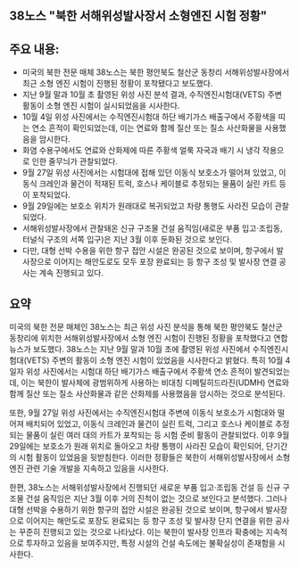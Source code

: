## 38노스 "북한 서해위성발사장서 소형엔진 시험 정황"

## 주요 내용:
*   미국의 북한 전문 매체 38노스는 북한 평안북도 철산군 동창리 서해위성발사장에서 최근 소형 엔진 시험이 진행된 정황이 포착됐다고 보도했다.
*   지난 9월 말과 10월 초 촬영된 위성 사진 분석 결과, 수직엔진시험대(VETS) 주변 활동이 소형 엔진 시험이 실시되었음을 시사한다.
*   10월 4일 위성 사진에서는 수직엔진시험대 하단 배기가스 배출구에서 주황색을 띠는 연소 흔적이 확인되었는데, 이는 연료와 함께 질산 또는 질소 사산화물을 사용했음을 암시한다.
*   화염 수용구에서도 연료와 산화제에 따른 주황색 얼룩 자국과 배기 시 냉각 작용으로 인한 줄무늬가 관찰되었다.
*   9월 27일 위성 사진에서는 시험대에 접해 있던 이동식 보호소가 떨어져 있었고, 이동식 크레인과 물건이 적재된 트럭, 호스나 케이블로 추정되는 물품이 실린 카트 등이 포착되었다.
*   9월 29일에는 보호소 위치가 원래대로 복귀되었고 차량 통행도 사라진 모습이 관찰되었다.
*   서해위성발사장에서 관찰돼온 신규 구조물 건설 움직임(새로운 부품 입고·조립동, 터널식 구조의 서쪽 입구)은 지난 3월 이후 둔화된 것으로 보인다.
*   다만, 대형 선박 수용을 위한 항구 접안 시설은 완공된 것으로 보이며, 항구에서 발사장으로 이어지는 해안도로도 모두 포장 완료되는 등 항구 조성 및 발사장 연결 공사는 계속 진행되고 있다.

## 요약
미국의 북한 전문 매체인 38노스는 최근 위성 사진 분석을 통해 북한 평안북도 철산군 동창리에 위치한 서해위성발사장에서 소형 엔진 시험이 진행된 정황을 포착했다고 연합뉴스가 보도했다. 38노스는 지난 9월 말과 10월 초에 촬영된 위성 사진에서 수직엔진시험대(VETS) 주변의 활동이 소형 엔진 시험이 있었음을 시사한다고 밝혔다. 특히 10월 4일자 위성 사진에서는 시험대 하단 배기가스 배출구에서 주황색 연소 흔적이 발견되었는데, 이는 북한이 발사체에 광범위하게 사용하는 비대칭 디메틸히드라진(UDMH) 연료와 함께 질산 또는 질소 사산화물과 같은 산화제를 사용했음을 암시하는 것으로 분석된다.

또한, 9월 27일 위성 사진에서는 수직엔진시험대 주변에 이동식 보호소가 시험대와 떨어져 배치되어 있었고, 이동식 크레인과 물건이 실린 트럭, 그리고 호스나 케이블로 추정되는 물품이 실린 여러 대의 카트가 포착되는 등 시험 준비 활동이 관찰되었다. 이후 9월 29일에는 보호소가 원래 위치로 돌아오고 차량 통행이 사라진 모습이 확인되어, 단기간의 시험 활동이 있었음을 뒷받침한다. 이러한 정황들은 북한이 서해위성발사장에서 소형 엔진 관련 기술 개발을 지속하고 있음을 시사한다.

한편, 38노스는 서해위성발사장에서 진행되던 새로운 부품 입고·조립동 건설 등 신규 구조물 건설 움직임은 지난 3월 이후 거의 진척이 없는 것으로 보인다고 분석했다. 그러나 대형 선박을 수용하기 위한 항구의 접안 시설은 완공된 것으로 보이며, 항구에서 발사장으로 이어지는 해안도로 포장도 완료되는 등 항구 조성 및 발사장 단지 연결을 위한 공사는 꾸준히 진행되고 있는 것으로 나타났다. 이는 북한이 발사장 인프라 확충에는 지속적으로 투자하고 있음을 보여주지만, 특정 시설의 건설 속도에는 불확실성이 존재함을 시사한다.